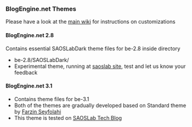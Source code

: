 ### BlogEngine.net Themes
Please have a look at the [main wiki](https://github.com/atiq-cs/be_themes/wiki) for instructions on customizations

#### BlogEngine.net 2.8
Contains essential SAOSLabDark theme files for be-2.8 inside directory
 - be-2.8/SAOSLabDark/
 - Experimental theme, running at [saoslab site](http://testbe28.saoslab.com/), test and let us know your feedback

#### BlogEngine.net 3.1
 - Contains theme files for be-3.1
 - Both of the themes are gradually developed based on Standard theme by [Farzin Seyfolahi](http://seyfolahi.net/)
 - This theme is tested on [SAOSLab Tech Blog](http://tech.saoslab.com)

